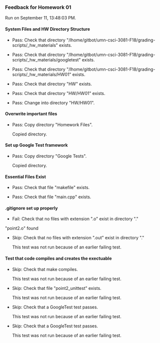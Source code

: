 ### Feedback for Homework 01

Run on September 11, 13:48:03 PM.


#### System Files and HW Directory Structure

+ Pass: Check that directory "/lhome/gitbot/umn-csci-3081-F18/grading-scripts/_hw_materials" exists.

+ Pass: Check that directory "/lhome/gitbot/umn-csci-3081-F18/grading-scripts/_hw_materials/googletest" exists.

+ Pass: Check that directory "/lhome/gitbot/umn-csci-3081-F18/grading-scripts/_hw_materials/HW01" exists.

+ Pass: Check that directory "HW" exists.

+ Pass: Check that directory "HW/HW01" exists.

+ Pass: Change into directory "HW/HW01".


#### Overwrite important files

+ Pass: Copy directory "Homework Files".

    Copied directory.




#### Set up Google Test framework

+ Pass: Copy directory "Google Tests".

    Copied directory.




#### Essential Files Exist

+ Pass: Check that file "makefile" exists.

+ Pass: Check that file "main.cpp" exists.


#### .gitignore set up properly

+ Fail: Check that no files with extension ".o" exist in directory "."

 "point2.o" found

+ Skip: Check that no files with extension ".out" exist in directory "."

  This test was not run because of an earlier failing test.


#### Test that code compiles and creates the exectuable

+ Skip: Check that make compiles.

  This test was not run because of an earlier failing test.

+ Skip: Check that file "point2_unittest" exists.

  This test was not run because of an earlier failing test.

+ Skip: Check that a GoogleTest test passes.

  This test was not run because of an earlier failing test.

+ Skip: Check that a GoogleTest test passes.

  This test was not run because of an earlier failing test.

